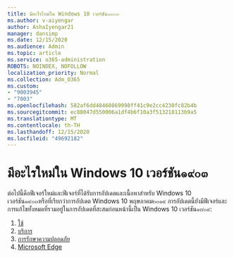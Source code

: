 ```yaml
---
title: มีอะไรใหม่ใน Windows 10 เวอร์ชัน๑๙๐๓
ms.author: v-aiyengar
author: AshaIyengar21
manager: dansimp
ms.date: 12/15/2020
ms.audience: Admin
ms.topic: article
ms.service: o365-administration
ROBOTS: NOINDEX, NOFOLLOW
localization_priority: Normal
ms.collection: Adm_O365
ms.custom:
- "9003945"
- "7003"
ms.openlocfilehash: 582af6dd48460869998ff41c9e2cc4230fc82b4b
ms.sourcegitcommit: ec88047d550006a1df4b6f10a3f513218113b9a5
ms.translationtype: MT
ms.contentlocale: th-TH
ms.lasthandoff: 12/15/2020
ms.locfileid: "49692182"
---
```

# <a name="whats-new-in-windows-10-version-1903"></a>มีอะไรใหม่ใน Windows 10 เวอร์ชัน๑๙๐๓

ต่อไปนี้คือฟีเจอร์ใหม่และฟีเจอร์ที่ได้รับการอัปเดตและเนื้อหาสำหรับ Windows 10 เวอร์ชัน๑๙๐๓หรือที่เรียกว่าการอัปเดต Windows 10 พฤษภาคม๒๐๑๙ การอัปเดตนี้ยังมีฟีเจอร์และการแก้ไขทั้งหมดที่รวมอยู่ในการอัปเดตที่สะสมก่อนหน้านี้เป็น Windows 10 เวอร์ชัน๑๘๐๙:

1. [ใช้](https://go.microsoft.com/fwlink/?linkid=2114296)
1. [บริการ](https://go.microsoft.com/fwlink/?linkid=2114493)
1. [การรักษาความปลอดภัย](https://go.microsoft.com/fwlink/?linkid=2114297)
1. [Microsoft Edge](https://go.microsoft.com/fwlink/?linkid=2114298)
